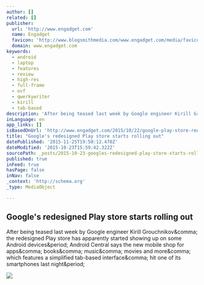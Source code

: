 ```yaml
---
author: []
related: []
publisher:
  url: 'http://www.engadget.com'
  name: Engadget
  favicon: 'http://www.blogsmithmedia.com/www.engadget.com/media/favicon-160x160.png'
  domain: www.engadget.com
keywords:
  - android
  - laptop
  - features
  - review
  - high-res
  - full-frame
  - evf
  - qwerkywriter
  - kirill
  - tab-based
description: 'After being teased last week by Google engineer Kirill Grouchnikov, the redesigned Play store has apparently started showing up on some Android devices. Android Central says the new mobile shop for apps, books, music, movies and more, which features a simplified tab-based interface, hit one of its smartphones last night.'
inLanguage: en
app_links: []
isBasedOnUrl: 'http://www.engadget.com/2015/10/22/google-play-store-redesign-rolling-out/'
title: "Google's redesigned Play store starts rolling out"
datePublished: '2015-11-25T19:50:12.470Z'
dateModified: '2015-10-23T15:59:42.322Z'
sourcePath: _posts/2015-10-23-googles-redesigned-play-store-starts-rolling-out.md
published: true
inFeed: true
hasPage: false
inNav: false
_context: 'http://schema.org'
_type: MediaObject

---
```

<article style=""><h1>Google's redesigned Play store starts rolling out</h1><p>After being teased last week by Google engineer Kirill Grouchnikov&amp;comma; the redesigned Play store has apparently started showing up on some Android devices&amp;period; Android Central says the new mobile shop for apps&amp;comma; books&amp;comma; music&amp;comma; movies and more&amp;comma; which features a simplified tab-based interface&amp;comma; hit one of its smartphones last night&amp;period;</p><img src="http://o.aolcdn.com/hss/storage/midas/4e4ac563f3c83648974b7fa3bf139451/202815378/googleplay.jpg" /></article>